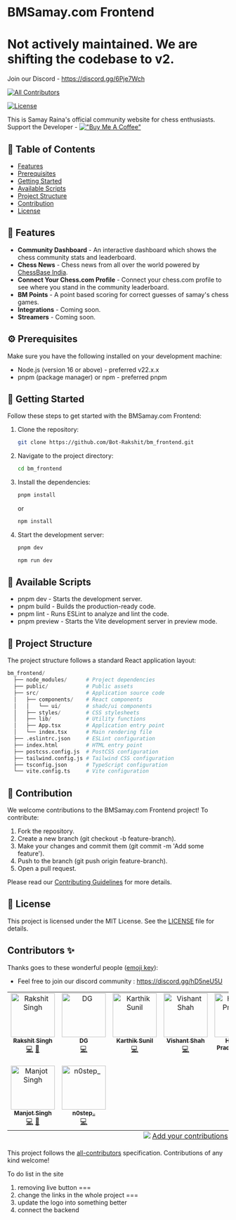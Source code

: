 # BMSamay.com Frontend

# Not actively maintained. We are shifting the codebase to v2.


Join our Discord - https://discord.gg/6Pje7Wch
<!-- ALL-CONTRIBUTORS-BADGE:START - Do not remove or modify this section -->
[![All Contributors](https://img.shields.io/badge/all_contributors-9-orange.svg?style=flat-square)](#contributors-)
<!-- ALL-CONTRIBUTORS-BADGE:END -->

[![License](https://img.shields.io/badge/license-MIT-blue.svg)](https://github.com/Dan5py/react-vite-ui/blob/main/LICENSE)

This is Samay Raina's official community website for chess enthusiasts.
Support the Developer - [!["Buy Me A Coffee"](https://www.buymeacoffee.com/assets/img/custom_images/orange_img.png)](https://buymeacoffee.com/rakshitsingh)


## 📑 Table of Contents

- [Features](#-features)
- [Prerequisites](#-prerequisites)
- [Getting Started](#-getting-started)
- [Available Scripts](#-available-scripts)
- [Project Structure](#-project-structure)
- [Contribution](#-contribution)
- [License](#-license)

## 🎉 Features

- **Community Dashboard** - An interactive dashboard which shows the chess community stats and leaderboard.
- **Chess News** - Chess news from all over the world powered by [ChessBase India](https://chessbase.in/).
- **Connect Your Chess.com Profile** - Connect your chess.com profile to see where you stand in the community leaderboard.
- **BM Points** - A point based scoring for correct guesses of samay's chess games.
- **Integrations** - Coming soon.
- **Streamers** - Coming soon.


## ⚙️ Prerequisites

Make sure you have the following installed on your development machine:

- Node.js (version 16 or above) - preferred v22.x.x
- pnpm (package manager) or npm - preferred pnpm

## 🚀 Getting Started

Follow these steps to get started with the BMSamay.com Frontend:

1. Clone the repository:

   ```bash
   git clone https://github.com/Bot-Rakshit/bm_frontend.git
   ```

2. Navigate to the project directory:

   ```bash
   cd bm_frontend
   ```

3. Install the dependencies:

   ```bash
   pnpm install
   ```
   or 

   ```bash
   npm install
   ```

4. Start the development server:

   ```bash
   pnpm dev
   ```
   ```bash
   npm run dev
   ```

## 📜 Available Scripts

- pnpm dev - Starts the development server.
- pnpm build - Builds the production-ready code.
- pnpm lint - Runs ESLint to analyze and lint the code.
- pnpm preview - Starts the Vite development server in preview mode.

## 📂 Project Structure

The project structure follows a standard React application layout:

```python
bm_frontend/
  ├── node_modules/      # Project dependencies
  ├── public/            # Public assets
  ├── src/               # Application source code
  │   ├── components/    # React components
  │   │   └── ui/        # shadc/ui components
  │   ├── styles/        # CSS stylesheets
  │   ├── lib/           # Utility functions
  │   ├── App.tsx        # Application entry point
  │   └── index.tsx      # Main rendering file
  ├── .eslintrc.json     # ESLint configuration
  ├── index.html         # HTML entry point
  ├── postcss.config.js  # PostCSS configuration
  ├── tailwind.config.js # Tailwind CSS configuration
  ├── tsconfig.json      # TypeScript configuration
  └── vite.config.ts     # Vite configuration
```

## 🤝 Contribution

We welcome contributions to the BMSamay.com Frontend project! To contribute:

1. Fork the repository.
2. Create a new branch (git checkout -b feature-branch).
3. Make your changes and commit them (git commit -m 'Add some feature').
4. Push to the branch (git push origin feature-branch).
5. Open a pull request.

Please read our [Contributing Guidelines](Contributing.md) for more details.

## 📄 License

This project is licensed under the MIT License. See the [LICENSE](https://choosealicense.com/licenses/mit/) file for details.

## Contributors ✨

Thanks goes to these wonderful people ([emoji key](https://allcontributors.org/docs/en/emoji-key)):

- Feel free to join our discord community : https://discord.gg/hD5neU5U

<!-- ALL-CONTRIBUTORS-LIST:START - Do not remove or modify this section -->
<!-- prettier-ignore-start -->
<!-- markdownlint-disable -->
<table>
  <tbody>
    <tr>
      <td align="center" valign="top" width="14.28%"><a href="https://github.com/Bot-Rakshit"><img src="https://avatars.githubusercontent.com/u/89170079?v=4?s=100" width="100px;" alt="Rakshit Singh"/><br /><sub><b>Rakshit Singh</b></sub></a><br /><a href="https://github.com/Bot-Rakshit/https://github.com/Bot-Rakshit/bm_frontend/commits?author=Bot-Rakshit" title="Code">💻</a> <a href="#maintenance-Bot-Rakshit" title="Maintenance">🚧</a></td>
      <td align="center" valign="top" width="14.28%"><a href="https://github.com/Dinesh-Gautam"><img src="https://avatars.githubusercontent.com/u/69267018?v=4?s=100" width="100px;" alt="DG"/><br /><sub><b>DG</b></sub></a><br /><a href="https://github.com/Bot-Rakshit/https://github.com/Bot-Rakshit/bm_frontend/commits?author=Dinesh-Gautam" title="Code">💻</a></td>
      <td align="center" valign="top" width="14.28%"><a href="https://github.com/karthiksneu"><img src="https://avatars.githubusercontent.com/u/114313259?v=4?s=100" width="100px;" alt="Karthik Sunil"/><br /><sub><b>Karthik Sunil</b></sub></a><br /><a href="https://github.com/Bot-Rakshit/https://github.com/Bot-Rakshit/bm_frontend/commits?author=karthiksneu" title="Code">💻</a></td>
      <td align="center" valign="top" width="14.28%"><a href="https://github.com/vishant007"><img src="https://avatars.githubusercontent.com/u/64253459?v=4?s=100" width="100px;" alt="Vishant Shah"/><br /><sub><b>Vishant Shah</b></sub></a><br /><a href="https://github.com/Bot-Rakshit/https://github.com/Bot-Rakshit/bm_frontend/commits?author=vishant007" title="Code">💻</a></td>
      <td align="center" valign="top" width="14.28%"><a href="https://my-portfolio-mauve-eight-48.vercel.app/"><img src="https://avatars.githubusercontent.com/u/143285136?v=4?s=100" width="100px;" alt="Hemant Pradeep Modi"/><br /><sub><b>Hemant Pradeep Modi</b></sub></a><br /><a href="https://github.com/Bot-Rakshit/https://github.com/Bot-Rakshit/bm_frontend/commits?author=hemantmodii" title="Code">💻</a></td>
      <td align="center" valign="top" width="14.28%"><a href="https://moutasimqazi.github.io/resume/"><img src="https://avatars.githubusercontent.com/u/115083371?v=4?s=100" width="100px;" alt="Moutasim"/><br /><sub><b>Moutasim</b></sub></a><br /><a href="https://github.com/Bot-Rakshit/https://github.com/Bot-Rakshit/bm_frontend/commits?author=MoutasimQazi" title="Code">💻</a></td>
      <td align="center" valign="top" width="14.28%"><a href="https://github.com/itsnileshgosavi"><img src="https://avatars.githubusercontent.com/u/109579816?v=4?s=100" width="100px;" alt="Nilesh Gosavi"/><br /><sub><b>Nilesh Gosavi</b></sub></a><br /><a href="https://github.com/Bot-Rakshit/https://github.com/Bot-Rakshit/bm_frontend/commits?author=itsnileshgosavi" title="Code">💻</a></td>
    </tr>
    <tr>
      <td align="center" valign="top" width="14.28%"><a href="https://manjot.in/"><img src="https://avatars.githubusercontent.com/u/26750100?v=4?s=100" width="100px;" alt="Manjot Singh"/><br /><sub><b>Manjot Singh</b></sub></a><br /><a href="https://github.com/Bot-Rakshit/https://github.com/Bot-Rakshit/bm_frontend/commits?author=manjotsk" title="Code">💻</a> <a href="#maintenance-manjotsk" title="Maintenance">🚧</a></td>
      <td align="center" valign="top" width="14.28%"><a href="https://n0step.xyz/"><img src="https://avatars.githubusercontent.com/u/69315835?v=4?s=100" width="100px;" alt="n0step_"/><br /><sub><b>n0step_</b></sub></a><br /><a href="https://github.com/Bot-Rakshit/https://github.com/Bot-Rakshit/bm_frontend/commits?author=krushna06" title="Code">💻</a></td>
    </tr>
  </tbody>
  <tfoot>
    <tr>
      <td align="center" size="13px" colspan="7">
        <img src="https://raw.githubusercontent.com/all-contributors/all-contributors-cli/1b8533af435da9854653492b1327a23a4dbd0a10/assets/logo-small.svg">
          <a href="https://all-contributors.js.org/docs/en/bot/usage">Add your contributions</a>
        </img>
      </td>
    </tr>
  </tfoot>
</table>

<!-- markdownlint-restore -->
<!-- prettier-ignore-end -->

<!-- ALL-CONTRIBUTORS-LIST:END -->

This project follows the [all-contributors](https://github.com/all-contributors/all-contributors) specification. Contributions of any kind welcome!


To do list in the site
1. removing live button ===
2. change the links in the whole project ===
3. update the logo into something better
4. connect the backend
